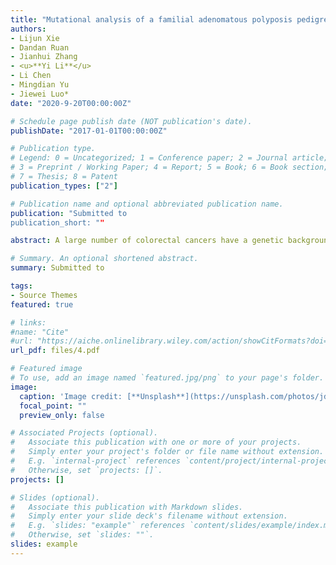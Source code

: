 ```yaml
---
title: "Mutational analysis of a familial adenomatous polyposis pedigree with bile duct polyp phenotype"
authors:
- Lijun Xie
- Dandan Ruan
- Jianhui Zhang
- <u>**Yi Li**</u> 
- Li Chen
- Mingdian Yu
- Jiewei Luo*
date: "2020-9-20T00:00:00Z"

# Schedule page publish date (NOT publication's date).
publishDate: "2017-01-01T00:00:00Z"

# Publication type.
# Legend: 0 = Uncategorized; 1 = Conference paper; 2 = Journal article;
# 3 = Preprint / Working Paper; 4 = Report; 5 = Book; 6 = Book section;
# 7 = Thesis; 8 = Patent
publication_types: ["2"]

# Publication name and optional abbreviated publication name.
publication: "Submitted to
publication_short: ""

abstract: A large number of colorectal cancers have a genetic background in China. However, due to insufficient awareness, the diagnostic rate remains low and merely 5–6% of patients are diagnosed with hereditary colorectal cancer. Familial adenomatous polyposis (FAP) is an autosomal dominant genetic disease caused by mutations in the adenomatous polyposis coli (APC) gene. Different mutation sites in APC are associated with the severity of FAP, risks of carcinogenesis, and extraintestinal manifestations. We used next-generation sequencing (NGS) and capture techniques to screen suspected mutation points in the proband in this pedigree. Using modified Sanger sequencing, we identified members of the family who were carriers of this variant, and whether this segregated well with disease occurrence. FAP family members had multiple adenomatous polyps in their gastrointestinal tracts, some of which developed into cancer with age. Two subjects presented a rare common bile duct polyp phenotype. No extraintestinal manifestations were observed. A heterozygous frameshift mutation in APC exon 16 (NM_000038.6) was observed in the proband and in other patients: c.3260_3261del(p.Leu1087GlnQfs*31) (rs587782305); the variant call format was CCT/C. Due to the deletion of two bases, a stop codon appeared after 31 amino acids, and the protein was truncated prematurely, which affected the conformation of the protein. Pedigree genetic linkage analysis showed that the clinical phenotype co-segregated with the APC mutation p.L1087fs. This mutation may be the pathogenic in this FAP family and responsible for this rare common bile duct polyp.

# Summary. An optional shortened abstract.
summary: Submitted to

tags:
- Source Themes
featured: true

# links:
#name: "Cite"
#url: "https://aiche.onlinelibrary.wiley.com/action/showCitFormats?doi=10.1002%2Fbtm2.10130"
url_pdf: files/4.pdf

# Featured image
# To use, add an image named `featured.jpg/png` to your page's folder. 
image:
  caption: 'Image credit: [**Unsplash**](https://unsplash.com/photos/jdD8gXaTZsc)'
  focal_point: ""
  preview_only: false

# Associated Projects (optional).
#   Associate this publication with one or more of your projects.
#   Simply enter your project's folder or file name without extension.
#   E.g. `internal-project` references `content/project/internal-project/index.md`.
#   Otherwise, set `projects: []`.
projects: []

# Slides (optional).
#   Associate this publication with Markdown slides.
#   Simply enter your slide deck's filename without extension.
#   E.g. `slides: "example"` references `content/slides/example/index.md`.
#   Otherwise, set `slides: ""`.
slides: example
---
```


